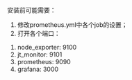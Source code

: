 安装前可能需要：
1. 修改prometheus.yml中各个job的设置；
2. 打开各个端口：
1) node_exporter: 9100
2) jt_monitor: 9101
3) prometheus: 9090
4) grafana: 3000